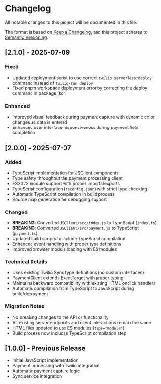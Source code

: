 # Changelog

All notable changes to this project will be documented in this file.

The format is based on [Keep a Changelog](https://keepachangelog.com/en/1.0.0/),
and this project adheres to [Semantic Versioning](https://semver.org/spec/v2.0.0.html).

## [2.1.0] - 2025-07-09

### Fixed
- Updated deployment script to use correct `twilio serverless:deploy` command instead of `twilio-run deploy`
- Fixed pnpm workspace deployment error by correcting the deploy command in package.json

### Enhanced
- Improved visual feedback during payment capture with dynamic color changes as data is entered
- Enhanced user interface responsiveness during payment field completion

## [2.0.0] - 2025-07-07

### Added
- TypeScript implementation for JSClient components
- Type safety throughout the payment processing client
- ES2022 module support with proper imports/exports
- TypeScript configuration (`tsconfig.json`) with strict type checking
- Automatic TypeScript compilation in build process
- Source map generation for debugging support

### Changed
- **BREAKING**: Converted `JSClient/src/index.js` to TypeScript (`index.ts`)
- **BREAKING**: Converted `JSClient/src/payment.js` to TypeScript (`payment.ts`)
- Updated build scripts to include TypeScript compilation
- Enhanced event handling with proper type definitions
- Improved browser module loading with ES modules

### Technical Details
- Uses existing Twilio Sync type definitions (no custom interfaces)
- PaymentClient extends EventTarget with proper typing
- Maintains backward compatibility with existing HTML onclick handlers
- Automatic compilation from TypeScript to JavaScript during build/deployment

### Migration Notes
- No breaking changes to the API or functionality
- All existing server endpoints and client interactions remain the same
- HTML files updated to use ES modules (`type="module"`)
- Build process now includes TypeScript compilation step

## [1.0.0] - Previous Release
- Initial JavaScript implementation
- Payment processing with Twilio integration
- Automatic payment capture logic
- Sync service integration